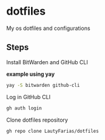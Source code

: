 # dotfiles
My os dotfiles and configurations

## Steps

Install BitWarden and GitHub CLI

__example using yay__

```bash
yay -S bitwarden github-cli
```

Log in GitHub CLI
```bash
gh auth login
```

Clone dotfiles repository

```bash
gh repo clone LautyFarias/dotfiles
```
